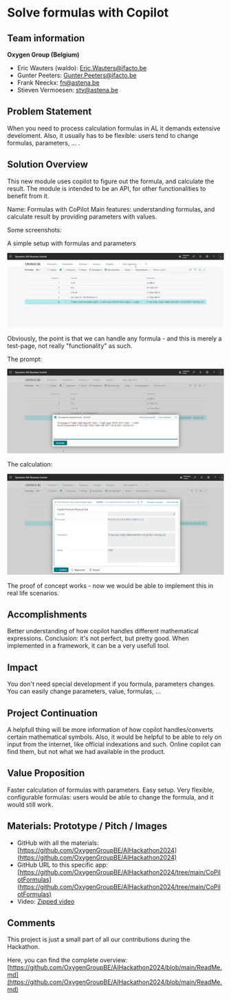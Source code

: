 # Solve formulas with Copilot

## Team information  

**Oxygen Group (Belgium)**

- Eric Wauters (waldo): Eric.Wauters@ifacto.be
- Gunter Peeters: Gunter.Peeters@ifacto.be
- Frank Neeckx: fn@astena.be
- Stieven Vermoesen: stv@astena.be

## Problem Statement
When you need to process calculation formulas in AL it demands extensive develoment. Also, it usually has to be flexible: users tend to change formulas, parameters, ... .

## Solution Overview
This new module uses copilot to figure out the formula, and calculate the result. The module is intended to be an API, for other functionalities to benefit from it.

Name: Formulas with CoPilot
Main features: understanding formulas, and calculate result by providing parameters with values. 

Some screenshots:

A simple setup with formulas and parameters

![image-20240222213010475](readme.assets/image-20240222213010475.png)

Obviously, the point is that we can handle any formula - and this is merely a test-page, not really "functionality" as such.

The prompt:

![image-20240222213139496](readme.assets/image-20240222213139496.png)

The calculation:

![image-20240222213207647](readme.assets/image-20240222213207647.png)

The proof of concept works - now we would be able to implement this in real life scenarios.

## Accomplishments
Better understanding of how copilot handles different mathematical expressions.
Conclusion: it's not perfect, but pretty good.  When implemented in a framework, it can be a very usefull tool.

## Impact 
You don't need special development if you formula, parameters changes.
You can easily change parameters, value, formulas, ... 

## Project Continuation
A helpfull thing will be more information of how copilot handles/converts certain mathematical symbols.
Also, it would be helpful to be able to rely on input from the internet, like official indexations and such.  Online copilot can find them, but not what we had available in the product.

## Value Proposition 
Faster calculation of formulas with parameters. Easy setup. Very flexible, configurable formulas: users would be able to change the formula, and it would still work.

## Materials: Prototype / Pitch / Images 
- GitHub with all the materials: [https://github.com/OxygenGroupBE/AIHackathon2024](https://github.com/OxygenGroupBE/AIHackathon2024)
- GitHub URL to this specific app: [https://github.com/OxygenGroupBE/AIHackathon2024/tree/main/CoPilotFormulas](https://github.com/OxygenGroupBE/AIHackathon2024/tree/main/CoPilotFormulas)
- Video: [Zipped video](https://github.com/OxygenGroupBE/AIHackathon2024/tree/main/CoPilotFormulas/Video)

## Comments
This project is just a small part of all our contributions during the Hackathon.  

Here, you can find the complete overview:  [https://github.com/OxygenGroupBE/AIHackathon2024/blob/main/ReadMe.md](https://github.com/OxygenGroupBE/AIHackathon2024/blob/main/ReadMe.md)